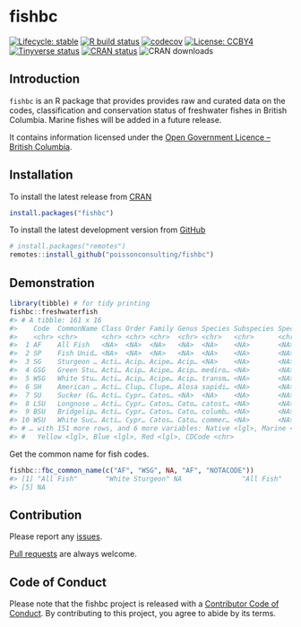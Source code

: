 
<!-- README.md is generated from README.Rmd. Please edit that file -->

# fishbc

<!-- badges: start -->

[![Lifecycle:
stable](https://img.shields.io/badge/lifecycle-stable-brightgreen.svg)](https://lifecycle.r-lib.org/articles/stages.html#stable)
[![R build
status](https://github.com/poissonconsulting/fishbc/workflows/R-CMD-check/badge.svg)](https://github.com/poissonconsulting/fishbc/actions)
[![codecov](https://codecov.io/gh/poissonconsulting/fishbc/branch/master/graph/badge.svg?token=2EvrLVvDcZ)](https://codecov.io/gh/poissonconsulting/fishbc)
[![License:
CCBY4](https://img.shields.io/badge/License-CCBY4-green.svg)](https://creativecommons.org/licenses/by/4.0/)
[![Tinyverse
status](https://tinyverse.netlify.com/badge/fishbc)](https://CRAN.R-project.org/package=fishbc)
[![CRAN
status](https://www.r-pkg.org/badges/version/fishbc)](https://CRAN.R-project.org/package=fishbc)
![CRAN downloads](https://cranlogs.r-pkg.org/badges/fishbc)

<!-- badges: end -->

## Introduction

`fishbc` is an R package that provides provides raw and curated data on
the codes, classification and conservation status of freshwater fishes
in British Columbia. Marine fishes will be added in a future release.

It contains information licensed under the [Open Government Licence –
British
Columbia](https://www2.gov.bc.ca/gov/content/data/open-data/open-government-licence-bc).

## Installation

To install the latest release from [CRAN](https://cran.r-project.org)

``` r
install.packages("fishbc")
```

To install the latest development version from
[GitHub](https://github.com/poissonconsulting/fishbc)

``` r
# install.packages("remotes")
remotes::install_github("poissonconsulting/fishbc")
```

## Demonstration

``` r
library(tibble) # for tidy printing
fishbc::freshwaterfish
#> # A tibble: 161 x 16
#>    Code  CommonName Class Order Family Genus Species Subspecies Species2 Extant
#>    <chr> <chr>      <chr> <chr> <chr>  <chr> <chr>   <chr>      <chr>    <lgl> 
#>  1 AF    All Fish   <NA>  <NA>  <NA>   <NA>  <NA>    <NA>       <NA>     TRUE  
#>  2 SP    Fish Unid… <NA>  <NA>  <NA>   <NA>  <NA>    <NA>       <NA>     TRUE  
#>  3 SG    Sturgeon … Acti… Acip… Acipe… Acip… <NA>    <NA>       <NA>     TRUE  
#>  4 GSG   Green Stu… Acti… Acip… Acipe… Acip… mediro… <NA>       <NA>     TRUE  
#>  5 WSG   White Stu… Acti… Acip… Acipe… Acip… transm… <NA>       <NA>     TRUE  
#>  6 SH    American … Acti… Clup… Clupe… Alosa sapidi… <NA>       <NA>     TRUE  
#>  7 SU    Sucker (G… Acti… Cypr… Catos… <NA>  <NA>    <NA>       <NA>     TRUE  
#>  8 LSU   Longnose … Acti… Cypr… Catos… Cato… catost… <NA>       <NA>     TRUE  
#>  9 BSU   Bridgelip… Acti… Cypr… Catos… Cato… columb… <NA>       <NA>     TRUE  
#> 10 WSU   White Suc… Acti… Cypr… Catos… Cato… commer… <NA>       <NA>     TRUE  
#> # … with 151 more rows, and 6 more variables: Native <lgl>, Marine <lgl>,
#> #   Yellow <lgl>, Blue <lgl>, Red <lgl>, CDCode <chr>
```

Get the common name for fish codes.

``` r
fishbc::fbc_common_name(c("AF", "WSG", NA, "AF", "NOTACODE"))
#> [1] "All Fish"       "White Sturgeon" NA               "All Fish"      
#> [5] NA
```

## Contribution

Please report any
[issues](https://github.com/poissonconsulting/fishbc/issues).

[Pull requests](https://github.com/poissonconsulting/fishbc/pulls) are
always welcome.

## Code of Conduct

Please note that the fishbc project is released with a [Contributor Code
of
Conduct](https://contributor-covenant.org/version/2/0/CODE_OF_CONDUCT.html).
By contributing to this project, you agree to abide by its terms.
